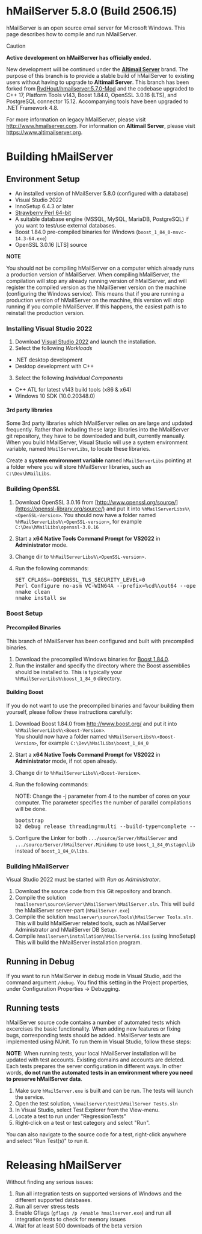 hMailServer 5.8.0 (Build 2506.15)
===========

hMailServer is an open source email server for Microsoft Windows. This page describes how to compile and run hMailServer. 

> [!CAUTION]
> **Active development on hMailServer has officially ended.**
> 
> New development will be continued under the [**Altimail Server**](https://www.altimailserver.org) brand. The purpose of this branch is to provide a stable build of hMailServer to existing users without having to upgrade to **Altimail Server**. This branch
> has been forked from [RvdHout/hmailserver:5.7.0-Mod](https://github.com/RvdHout/hmailserver) and the codebase upgraded to C++ 17, Platform Tools v143, Boost 1.84.0, OpenSSL 3.0.16 (LTS), and PostgreSQL connector 15.12. Accompanying tools 
have been upgraded to .NET Framework 4.8.

For more information on legacy hMailServer, please visit http://www.hmailserver.com. For information on **Altimail Server**, please visit https://www.altimailserver.org.

Building hMailServer
====================
## Environment Setup

   * An installed version of hMailServer 5.8.0 (configured with a database)
   * Visual Studio 2022
   * InnoSetup 6.4.3 or later
   * [Strawberry Perl 64-bit](https://www.strawberryperl.com)
   * A suitable database engine (MSSQL, MySQL, MariaDB, PostgreSQL) if you want to test/use external databases.
   * Boost 1.84.0 pre-compiled binaries for Windows (`boost_1_84_0-msvc-14.3-64.exe`)
   * OpenSSL 3.0.16 [LTS] source
   
**NOTE**

You should not be compiling hMailServer on a computer which already runs a production version of hMailServer. When compiling hMailServer, the compilation will stop any already running version of hMailServer, and will register the compiled version as the hMailServer version on the machine (configuring the Windows service). This means that if you are running a production version of hMailServer on the machine, this version will stop running if you compile hMailServer. If this happens, the easiest path is to reinstall the production version.

### Installing Visual Studio 2022

1. Download [Visual Studio 2022](https://visualstudio.microsoft.com/vs/) and launch the installation.
2. Select the following _Workloads_
  * .NET desktop development
  * Desktop development with C++
3. Select the following _Individual Components_
  * C++ ATL for latest v143 build tools (x86 & x64)
  * Windows 10 SDK (10.0.20348.0)

#### 3rd party libraries

Some 3rd party libraries which hMailServer relies on are large and updated frequently. Rather than including these large libraries into the hMailServer git repository, they have to be downloaded and built, currently manually. When you build hMailServer, Visual Studio will use a system environment variable, named `hMailServerLibs`, to locate these libraries.

Create a **system environment variable** named `hMailServerLibs` pointing at a folder where you will store hMailServer libraries, such as `C:\Dev\hMailLibs`.

### Building OpenSSL
1. Download OpenSSL 3.0.16 from [http://www.openssl.org/source/](https://openssl-library.org/source/) and put it into `%hMailServerLibs%\<OpenSSL-Version>`.
   You should now have a folder named `%hMailServerLibs%\<OpenSSL-version>`, for example `C:\Dev\hMailLibs\openssl-3.0.16`
2. Start a **x64 Native Tools Command Prompt for VS2022** in **Administrator** mode.
3. Change dir to `%hMailServerLibs%\<OpenSSL-version>`.
3. Run the following commands:

   <pre>
   SET CFLAGS=-DOPENSSL_TLS_SECURITY_LEVEL=0
   Perl Configure no-asm VC-WIN64A --prefix=%cd%\out64 --openssldir=%cd%\out64 -D_WIN32_WINNT=0x600 --api=1.1.1 no-deprecated
   nmake clean   
   nmake install_sw
   </pre>

### Boost Setup
#### Precompiled Binaries
This branch of hMailServer has been configured and built with precompiled binaries.

1. Download the precompiled Windows binaries for [Boost 1.84.0](https://www.boost.org/).
2. Run the installer and specify the directory where the Boost assemblies should be installed to. This is typically your `%hMailServerLibs%\boost_1_84_0` directory. 

#### Building Boost
If you do not want to use the precompiled binaries and favour building them yourself, please follow these instructions carefully:

1. Download Boost 1.84.0 from http://www.boost.org/ and put it into `%hMailServerLibs%\<Boost-Version>`.  
   You should now have a folder named `%hMailServerLibs%\<Boost-Version>`, for example `C:\Dev\hMailLibs\boost_1_84_0`
2. Start a **x64 Native Tools Command Prompt for VS2022** in **Administrator** mode, if not open already.
3. Change dir to `%hMailServerLibs%\<Boost-Version>`.
4. Run the following commands:
 
   NOTE: Change the -j parameter from 4 to the number of cores on your computer. The parameter specifies the number of parallel compilations will be done.

   <pre>
   bootstrap
   b2 debug release threading=multi --build-type=complete --toolset=msvc address-model=64 stage --build-dir=out64 -j 4 define=BOOST_USE_WINAPI_VERSION=0x0600
   </pre>

5. Configure the Linker for both `.../source/Server/hMailServer` and `.../source/Server/hMailServer.Minidump` to use `boost_1_84_0\stage\lib` instead of `boost_1_84_0\libs`.

### Building hMailServer
Visual Studio 2022 must be started with _Run as Administrator_.

1. Download the source code from this Git repository and branch.
2. Compile the solution `hmailserver\source\Server\hMailServer\hMailServer.sln`.
   This will build the hMailServer server-part (`hMailServer.exe`)
3. Compile the solution `hmailserver\source\Tools\hMailServer Tools.sln`.
   This will build hMailServer related tools, such as hMailServer Administrator and hMailServer DB Setup.
4. Compile `hmailserver\installation\hMailServer64.iss` (using InnoSetup)
   This will build the hMailServer installation program.

## Running in Debug
If you want to run hMailServer in debug mode in Visual Studio, add the command argument `/debug`. You find this setting in the Project properties, under Configuration Properties -> Debugging.

## Running tests
hMailServer source code contains a number of automated tests which excercises the basic functionality. When adding new features or fixing bugs, corresponding tests should be added. hMailServer tests are implemented using NUnit. To run them in Visual Studio, follow these steps:

**NOTE**: When running tests, your local hMailServer installation will be updated with test accounts. Existing domains and accounts are deleted. Each tests prepares the server configuration in different ways. In other words, **do not run the automated tests in an environment where you need to preserve hMailServer data**.

1. Make sure `hMailServer.exe` is built and can be run. The tests will launch the service.
2. Open the test solution, `\hmailserver\test\hMailServer Tests.sln`
3. In Visual Studio, select Test Explorer from the View-menu. 
4. Locate a test to run under "RegressionTests"
5. Right-click on a test or test category and select "Run".

You can also navigate to the source code for a test, right-click anywhere and select "Run Test(s)" to run it.

# Releasing hMailServer
Without finding any serious issues:

1. Run all integration tests on supported versions of Windows and the different supported databases. 
2. Run all server stress tests
3. Enable Gflags (`gflags /p /enable hmailserver.exe`) and run all integration tests to check for memory issues
4. Wait for at least 500 downloads of the beta version
